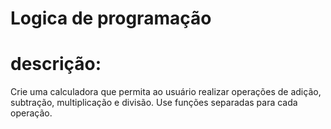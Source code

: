 # Logica de programação
# descrição:
Crie uma calculadora que permita ao usuário realizar operações de adição, subtração, multiplicação e divisão. Use funções separadas para cada operação.
